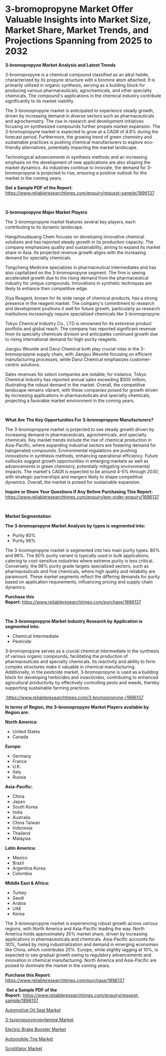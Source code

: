<p><h1>3-bromopropyne Market Offer Valuable Insights into Market Size, Market Share, Market Trends, and Projections Spanning from 2025 to 2032</h1></p><p><strong>3-bromopropyne Market Analysis and Latest Trends</strong></p>
<p><p>3-bromopropyne is a chemical compound classified as an alkyl halide, characterized by its propyne structure with a bromine atom attached. It is primarily utilized in organic synthesis, serving as a building block for producing various pharmaceuticals, agrochemicals, and other specialty chemicals. The compound's applications in the chemical industry contribute significantly to its market viability.</p><p>The 3-bromopropyne market is anticipated to experience steady growth, driven by increasing demand in diverse sectors such as pharmaceuticals and agrochemistry. The rise in research and development initiatives focusing on synthesized compounds further propels market expansion. The 3-bromopropyne market is expected to grow at a CAGR of 4.6% during the forecast period. Furthermore, the growing trend of green chemistry and sustainable practices is pushing chemical manufacturers to explore eco-friendly alternatives, potentially impacting the market landscape.</p><p>Technological advancements in synthesis methods and an increasing emphasis on the development of new applications are also shaping the market dynamics. As industries continue to innovate, the demand for 3-bromopropyne is projected to rise, ensuring a positive outlook for the market in the coming years.</p></p>
<p><strong>Get a Sample PDF of the Report:&nbsp;</strong> <a href="https://www.reliableresearchtimes.com/enquiry/request-sample/1896137?utm_campaign=2240&utm_medium=2&utm_source=Github&utm_content=ia&utm_term=04022025&utm_id=3-bromopropyne">https://www.reliableresearchtimes.com/enquiry/request-sample/1896137</a></p>
<p>&nbsp;</p>
<p><strong>3-bromopropyne Major Market Players</strong></p>
<p><p>The 3-bromopropyne market features several key players, each contributing to its dynamic landscape. </p><p>Hangzhoudauang Chem focuses on developing innovative chemical solutions and has reported steady growth in its production capacity. The company emphasizes quality and sustainability, aiming to expand its market share in Asia. Its projected revenue growth aligns with the increasing demand for specialty chemicals.</p><p>Tongcheng Medicine specializes in pharmaceutical intermediates and has also capitalized on the 3-bromopropyne segment. The firm is seeing accelerated growth due to the rising demand from the pharmaceutical industry for unique compounds. Innovations in synthetic techniques are likely to enhance their competitive edge.</p><p>Xiya Reagent, known for its wide range of chemical products, has a strong presence in the reagent market. The company's commitment to research and development positions it well for future growth, particularly as research institutions increasingly require specialized chemicals like 3-bromopropyne.</p><p>Tokyo Chemical Industry Co., LTD is renowned for its extensive product portfolio and global reach. The company has reported significant revenue from its specialty chemicals division and anticipates continued growth due to rising international demand for high-purity reagents.</p><p>Jiangsu Weunite and Darui Chemical both play crucial roles in the 3-bromopropyne supply chain, with Jiangsu Weunite focusing on efficient manufacturing processes, while Darui Chemical emphasizes customer-centric solutions. </p><p>Sales revenues for select companies are notable; for instance, Tokyo Chemical Industry has reported annual sales exceeding $500 million, illustrating the robust demand in the market. Overall, the competitive landscape remains vibrant, with these companies poised for growth driven by increasing applications in pharmaceuticals and specialty chemicals, projecting a favorable market environment in the coming years.</p></p>
<p>&nbsp;</p>
<p><strong>What Are The Key Opportunities For 3-bromopropyne Manufacturers?</strong></p>
<p><p>The 3-bromopropyne market is projected to see steady growth driven by increasing demand in pharmaceuticals, agrochemicals, and specialty chemicals. Key market trends include the rise of chemical production in Asia-Pacific, where expanding industrial sectors are fostering demand for halogenated compounds. Environmental regulations are pushing innovations in synthesis methods, enhancing operational efficiency. Future outlooks suggest growth opportunities in emerging markets as well as advancements in green chemistry, potentially mitigating environmental impacts. The market's CAGR is expected to be around 4-5% through 2030, with strategic partnerships and mergers likely to shape competitive dynamics. Overall, the market is poised for sustainable expansion.</p></p>
<p><strong>Inquire or Share Your Questions If Any Before Purchasing This Report:</strong> <a href="https://www.reliableresearchtimes.com/enquiry/pre-order-enquiry/1896137?utm_campaign=2240&utm_medium=2&utm_source=Github&utm_content=ia&utm_term=04022025&utm_id=3-bromopropyne">https://www.reliableresearchtimes.com/enquiry/pre-order-enquiry/1896137</a></p>
<p>&nbsp;</p>
<p><strong>Market Segmentation</strong></p>
<p><strong>The 3-bromopropyne Market Analysis by types is segmented into:</strong></p>
<p><ul><li>Purity 80%</li><li>Purity 98%</li></ul></p>
<p><p>The 3-bromopropyne market is segmented into two main purity types: 80% and 98%. The 80% purity variant is typically used in bulk applications, catering to cost-sensitive industries where extreme purity is less critical. Conversely, the 98% purity grade targets specialized sectors, such as pharmaceuticals and fine chemicals, where high quality and reliability are paramount. These market segments reflect the differing demands for purity based on application requirements, influencing pricing and supply chain dynamics.</p></p>
<p><strong>Purchase this Report:&nbsp;</strong><a href="https://www.reliableresearchtimes.com/purchase/1896137?utm_campaign=2240&utm_medium=2&utm_source=Github&utm_content=ia&utm_term=04022025&utm_id=3-bromopropyne">https://www.reliableresearchtimes.com/purchase/1896137</a></p>
<p>&nbsp;</p>
<p><strong>The 3-bromopropyne Market Industry Research by Application is segmented into:</strong></p>
<p><ul><li>Chemical Intermediate</li><li>Pesticide</li></ul></p>
<p><p>3-bromopropyne serves as a crucial chemical intermediate in the synthesis of various organic compounds, facilitating the production of pharmaceuticals and specialty chemicals. Its reactivity and ability to form complex structures make it valuable in chemical manufacturing. Additionally, in the pesticide market, 3-bromopropyne is used as a building block for developing herbicides and insecticides, contributing to enhanced agricultural productivity by effectively controlling pests and weeds, thereby supporting sustainable farming practices.</p></p>
<p><a href="https://www.reliableresearchtimes.com/3-bromopropyne-r1896137?utm_campaign=2240&utm_medium=2&utm_source=Github&utm_content=ia&utm_term=04022025&utm_id=3-bromopropyne">&nbsp;https://www.reliableresearchtimes.com/3-bromopropyne-r1896137</a></p>
<p><strong>In terms of Region, the 3-bromopropyne Market Players available by Region are:</strong></p>
<p>
    <p> <strong> North America: </strong>
        <ul>
            <li>United States</li>
            <li>Canada</li>
        </ul>
        </p> 
    <p> <strong> Europe: </strong>
        <ul>
            <li>Germany</li>
            <li>France</li>
            <li>U.K.</li>
            <li>Italy</li>
            <li>Russia</li>
        </ul>
        </p> 
    <p> <strong> Asia-Pacific: </strong>
        <ul>
            <li>China</li>
            <li>Japan</li>
            <li>South Korea</li>
            <li>India</li>
            <li>Australia</li>
            <li>China Taiwan</li>
            <li>Indonesia</li>
            <li>Thailand</li>
            <li>Malaysia</li>
        </ul>
        </p> 
    <p> <strong> Latin America: </strong>
        <ul>
            <li>Mexico</li>
            <li>Brazil</li>
            <li>Argentina Korea</li>
            <li>Colombia</li>
        </ul>
        </p> 
    <p> <strong> Middle East & Africa: </strong>
        <ul>
            <li>Turkey</li>
            <li>Saudi</li>
            <li>Arabia</li>
            <li>UAE</li>
            <li>Korea</li>
        </ul>
    </p>
    </p>
<p><p>The 3-bromopropyne market is experiencing robust growth across various regions, with North America and Asia-Pacific leading the way. North America holds approximately 35% market share, driven by increasing applications in pharmaceuticals and chemicals. Asia-Pacific accounts for 30%, fueled by rising industrialization and demand in emerging economies like China, which contributes 25%. Europe, while slightly lagging at 10%, is expected to see gradual growth owing to regulatory advancements and innovation in chemical manufacturing. North America and Asia-Pacific are poised to dominate the market in the coming years.</p></p>
<p><strong>Purchase this Report: </strong><a href="https://www.reliableresearchtimes.com/purchase/1896137?utm_campaign=2240&utm_medium=2&utm_source=Github&utm_content=ia&utm_term=04022025&utm_id=3-bromopropyne">https://www.reliableresearchtimes.com/purchase/1896137</a></p>
<p>&nbsp;<strong>Get a Sample PDF of the Report:&nbsp;&nbsp;</strong><a href="https://www.reliableresearchtimes.com/enquiry/request-sample/1896137?utm_campaign=2240&utm_medium=2&utm_source=Github&utm_content=ia&utm_term=04022025&utm_id=3-bromopropyne">https://www.reliableresearchtimes.com/enquiry/request-sample/1896137</a></p>
<p><strong></strong></p>
<p><p><a href="https://www.linkedin.com/pulse/automotive-oil-seal-market-scopeexpected-see-significant-bnyae?utm_campaign=2240&utm_medium=2&utm_source=Github&utm_content=ia&utm_term=04022025&utm_id=3-bromopropyne">Automotive Oil Seal Market</a></p><p><a href="https://github.com/stillsfloria19981/Market-Research-Report-List-1/blob/main/3-isopropoxypropylamine-market.md?utm_campaign=2240&utm_medium=2&utm_source=Github&utm_content=ia&utm_term=04022025&utm_id=3-bromopropyne">3-Isopropoxypropylamine Market</a></p><p><a href="https://www.linkedin.com/pulse/comprehensive-growth-insights-electric-brake-booster-wloie?utm_campaign=2240&utm_medium=2&utm_source=Github&utm_content=ia&utm_term=04022025&utm_id=3-bromopropyne">Electric Brake Booster Market</a></p><p><a href="https://www.linkedin.com/pulse/understanding-supply-demand-dynamics-insights-from-automobile-exnve?utm_campaign=2240&utm_medium=2&utm_source=Github&utm_content=ia&utm_term=04022025&utm_id=3-bromopropyne">Automobile Tire Market</a></p><p><a href="https://www.linkedin.com/pulse/complete-analysis-scintillator-market-size-segments-79-forecast-8dwic?utm_campaign=2240&utm_medium=2&utm_source=Github&utm_content=ia&utm_term=04022025&utm_id=3-bromopropyne">Scintillator Market</a></p></p>